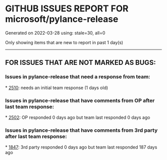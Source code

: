 
# GITHUB ISSUES REPORT FOR microsoft/pylance-release


Generated on 2022-03-28 using: stale=30, all=0


Only showing items that are new to report in past 1 day(s)


---

## FOR ISSUES THAT ARE NOT MARKED AS BUGS:


### Issues in pylance-release that need a response from team:


\* [2510](https://github.com/microsoft/pylance-release/issues/2510 "How to install Pylance without also installing the 3 Jupyter extensions?"): needs an initial team response (1 days old)

### Issues in pylance-release that have comments from OP after last team response:


\* [2502](https://github.com/microsoft/pylance-release/issues/2502 "False &quot;variable is  unreachable&quot; message"): OP responded 0 days ago but team last responded 0 days ago

### Issues in pylance-release that have comments from 3rd party after last team response:


\* [1847](https://github.com/microsoft/pylance-release/issues/1847 "Pylance incorrect unreachable result with pwntools"): 3rd party responded 0 days ago but team last responded 187 days ago
